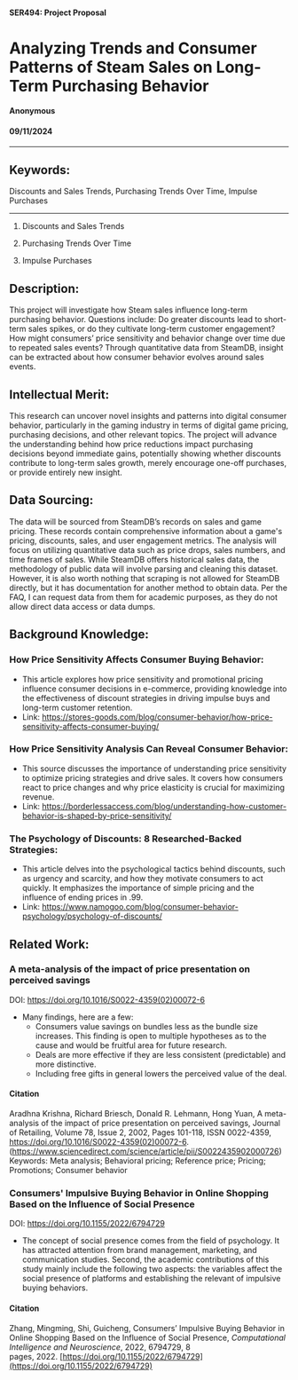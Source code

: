#### SER494: Project Proposal

# Analyzing Trends and Consumer Patterns of Steam Sales on Long-Term Purchasing Behavior

#### Anonymous

#### 09/11/2024

  

---

  

## Keywords:

Discounts and Sales Trends, Purchasing Trends Over Time, Impulse Purchases

  

---

  

1. Discounts and Sales Trends

2. Purchasing Trends Over Time

3. Impulse Purchases


  

## Description: 

This project will investigate how Steam sales influence long-term purchasing behavior. Questions include: Do greater discounts lead to short-term sales spikes, or do they cultivate long-term customer engagement? How might consumers’ price sensitivity and behavior change over time due to repeated sales events? Through quantitative data from SteamDB,  insight can be extracted about how consumer behavior evolves around sales events.
  
  

## Intellectual Merit: 
This research can uncover novel insights and patterns into digital consumer behavior, particularly in the gaming industry in terms of digital game pricing, purchasing decisions, and other relevant topics. The project will advance the understanding behind how price reductions impact purchasing decisions beyond immediate gains, potentially showing whether discounts contribute to long-term sales growth, merely encourage one-off purchases, or provide entirely new insight.
  
  

## Data Sourcing: 
The data will be sourced from SteamDB’s records on sales and game pricing. These records contain comprehensive information about a game's pricing, discounts, sales, and user engagement metrics. The analysis will focus on utilizing quantitative data such as price drops, sales numbers, and time frames of sales. While SteamDB offers historical sales data, the methodology of public data will involve parsing and cleaning this dataset. However, it is also worth nothing that scraping is not allowed for SteamDB directly, but it has documentation for another method to obtain data. Per the FAQ, I can request data from them for academic purposes, as they do not allow direct data access or data dumps. 


  
  

## Background Knowledge: 
###  How Price Sensitivity Affects Consumer Buying Behavior:
- This article explores how price sensitivity and promotional pricing influence consumer decisions in e-commerce, providing knowledge into the effectiveness of discount strategies in driving impulse buys and long-term customer retention.
- Link: https://stores-goods.com/blog/consumer-behavior/how-price-sensitivity-affects-consumer-buying/

### How Price Sensitivity Analysis Can Reveal Consumer Behavior:
- This source discusses the importance of understanding price sensitivity to optimize pricing strategies and drive sales. It covers how consumers react to price changes and why price elasticity is crucial for maximizing revenue.
- Link: https://borderlessaccess.com/blog/understanding-how-customer-behavior-is-shaped-by-price-sensitivity/

### The Psychology of Discounts: 8 Researched-Backed Strategies:
- This article delves into the psychological tactics behind discounts, such as urgency and scarcity, and how they motivate consumers to act quickly. It emphasizes the importance of simple pricing and the influence of ending prices in .99.
- Link: https://www.namogoo.com/blog/consumer-behavior-psychology/psychology-of-discounts/

## Related Work: 

### A meta-analysis of the impact of price presentation on perceived savings

DOI: https://doi.org/10.1016/S0022-4359(02)00072-6
- Many findings, here are a few:
	- Consumers value savings on bundles less as the bundle size increases. This finding is open to multiple hypotheses as to the cause and would be fruitful area for future research.
	- Deals are more effective if they are less consistent (predictable) and more distinctive.
	- Including free gifts in general lowers the perceived value of the deal.
#### Citation

Aradhna Krishna, Richard Briesch, Donald R. Lehmann, Hong Yuan,
A meta-analysis of the impact of price presentation on perceived savings,
Journal of Retailing,
Volume 78, Issue 2,
2002,
Pages 101-118,
ISSN 0022-4359,
https://doi.org/10.1016/S0022-4359(02)00072-6.
(https://www.sciencedirect.com/science/article/pii/S0022435902000726)
Keywords: Meta analysis; Behavioral pricing; Reference price; Pricing; Promotions; Consumer behavior


### Consumers' Impulsive Buying Behavior in Online Shopping Based on the Influence of Social Presence

DOI: https://doi.org/10.1155/2022/6794729
- The concept of social presence comes from the field of psychology. It has attracted attention from brand management, marketing, and communication studies. Second, the academic contributions of this study mainly include the following two aspects: the variables affect the social presence of platforms and establishing the relevant of impulsive buying behaviors. 

#### Citation

Zhang, Mingming, Shi, Guicheng, Consumers’ Impulsive Buying Behavior in Online Shopping Based on the Influence of Social Presence, _Computational Intelligence and Neuroscience_, 2022, 6794729, 8 pages, 2022. [https://doi.org/10.1155/2022/6794729](https://doi.org/10.1155/2022/6794729)
